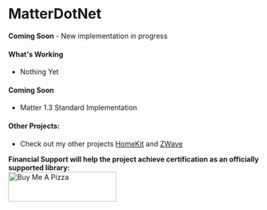 # MatterDotNet
**Coming Soon** - New implementation in progress

#### What's Working
* Nothing Yet

#### Coming Soon
* Matter 1.3 Standard Implementation

#### Other Projects:
* Check out my other projects [HomeKit](https://github.com/SmartHomeOS/HomeKitDotNet) and [ZWave](https://github.com/SmartHomeOS/ZWaveDotNet)

**Financial Support will help the project achieve certification as an officially supported library:**
<br/><a href="https://www.buymeacoffee.com/jdomnitz" target="_blank"><img src="https://cdn.buymeacoffee.com/buttons/v2/default-red.png" alt="Buy Me A Pizza" style="height: 60px !important;width: 217px !important;" ></a>